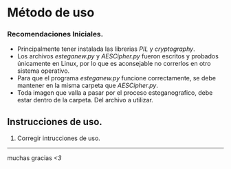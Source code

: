 # Método de uso

### Recomendaciones Iniciales.
- Principalmente tener instalada las librerias _PIL_ y _cryptography_.
- Los archivos _esteganew.py_ y _AESCipher.py_ fueron escritos y probados únicamente en Linux, por lo que es aconsejable no correrlos en otro sistema operativo.
- Para que el programa _esteganew.py_ funcione correctamente, se debe mantener en la misma carpeta que _AESCipher.py_.
- Toda imagen que valla a pasar por el proceso esteganografico, debe estar dentro de la carpeta. Del archivo a utilizar.


## Instrucciones de uso.
1. Corregir intrucciones de uso.

__ __ __ __

muchas gracias *<3*
